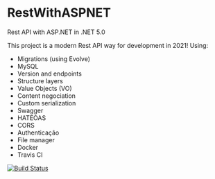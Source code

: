 # RestWithASPNET
Rest API with ASP.NET in .NET 5.0

This project is a modern Rest API way for development in 2021!
Using:
  - Migrations (using Evolve)
  - MySQL
  - Version and endpoints
  - Structure layers
  - Value Objects (VO)
  - Content negociation
  - Custom serialization
  - Swagger
  - HATEOAS
  - CORS
  - Authenticação
  - File manager
  - Docker
  - Travis CI

[![Build Status](https://travis-ci.com/HenriqueGomesOriginal/RestWithASPNET.svg?branch=main)](https://travis-ci.com/HenriqueGomesOriginal/RestWithASPNET)
